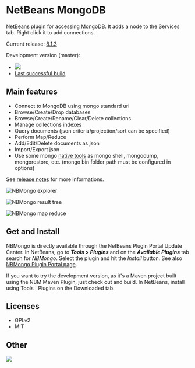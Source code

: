 NetBeans MongoDB
================

[NetBeans](http://netbeans.org) plugin for accessing [MongoDB](http://mongodb.org). It adds
a node to the Services tab. Right click it to add connections.

Current release: [8.1.3](https://github.com/le-yams/netbeans-mongodb/releases/tag/nbmongo-8.1.3)

Development version (master): 
  * ![](https://le-yams.ci.cloudbees.com/buildStatus/icon?job=NBMongo%20master%20build)
  * [Last successful build](https://le-yams.ci.cloudbees.com/job/NBMongo%20master%20build/lastSuccessfulBuild/)
  
Main features
-------------

 * Connect to MongoDB using mongo standard uri
 * Browse/Create/Drop databases
 * Browse/Create/Rename/Clear/Delete collections
 * Manage collections indexes
 * Query documents (json criteria/projection/sort can be specified)
 * Perform Map/Reduce
 * Add/Edit/Delete documents as json
 * Import/Export json
 * Use some mongo [native tools](https://github.com/le-yams/netbeans-mongodb/wiki/MongoNativeTools) as mongo shell, mongodump, mongorestore, etc. (mongo bin folder path must be configured in options)

See [release notes](https://github.com/le-yams/netbeans-mongodb/wiki/ReleaseNotes) for more informations.

![NBMongo explorer](https://raw.githubusercontent.com/le-yams/netbeans-mongodb/master/screenshots/screen-explorer.png "NBMongo explorer")

![NBMongo result tree](https://raw.githubusercontent.com/le-yams/netbeans-mongodb/master/screenshots/screen-query-result-tree.png "NBMongo result tree")

![NBMongo map reduce](https://raw.githubusercontent.com/le-yams/netbeans-mongodb/master/screenshots/screen-mapreduce.png "NBMongo map reduce")

Get and Install
---------------

NBMongo is directly available through the NetBeans Plugin Portal Update Center. 
In NetBeans, go to **_Tools > Plugins_** and on the **_Available Plugins_** tab search for _NBMongo_. Select the plugin and hit the _Install_ button.
See also [NBMongo Plugin Portal page](http://plugins.netbeans.org/plugin/52638).

If you want to try the development version, as it's a Maven project built using the NBM Maven Plugin, just check out and build.
In NetBeans, install using Tools | Plugins on the Downloaded tab.


Licenses
-------
 * GPLv2
 * MIT


Other
-----
![](https://www.cloudbees.com/sites/default/files/styles/large/public/Button-Powered-by-CB.png)

